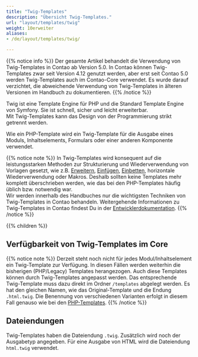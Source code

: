 ```yaml
---
title: "Twig-Templates"
description: "Übersicht Twig-Templates."
url: "layout/templates/twig"
weight: 10erweiter
aliases:
- /de/layout/templates/twig/

---
```


{{% notice info %}}
Der gesamte Artikel behandelt die Verwendung von Twig-Templates in Contao ab Version 5.0.
In Contao können Twig-Templates zwar seit Version 4.12 genutzt werden, aber erst seit Contao 5.0 werden Twig-Templates
auch im Contao-Core verwendet. Es wurde darauf verzichtet, die abweichende Verwendung von Twig-Templates
in älteren Versionen im Handbuch zu dokumentieren.
{{% /notice %}}

Twig ist eine Template Engine für PHP und die Standard Template Engine von Symfony. Sie ist schnell, sicher und
leicht erweiterbar.<br>
Mit Twig-Templates kann das Design von der Programmierung strikt getrennt werden.

Wie ein PHP-Template wird ein Twig-Template für die Ausgabe eines Moduls, Inhaltselements, Formulars oder einer anderen
Komponente verwendet.

{{% notice note %}}
In Twig-Templates wird konsequent auf die leistungsstarken Methoden zur Strukturierung und Wiederverwendung von 
Vorlagen gesetzt, wie z.B. [Erweitern](wiederverwendung/#erweitern), [Einfügen](wiederverwendung/#einfügen), 
[Einbetten](wiederverwendung/#einbetten), horizontale Wiederverwendung oder Makros. Deshalb sollten keine
Templates mehr komplett überschrieben werden, wie das bei den PHP-Templates häufig üblich bzw. notwendig war.<br>
Wir werden innerhalb des Handbuches nur die wichtigsten Techniken von Twig-Templates in Contao behandeln. Weitergehende 
Informationen zu Twig-Templates in Contao findest Du in der
[Entwicklerdokumentation](https://docs.contao.org/dev/framework/templates/).
{{% /notice %}}

{{% children %}}

## Verfügbarkeit von Twig-Templates im Core

{{% notice note %}}
Derzeit steht noch nicht für jedes Modul/Inhaltselement ein Twig-Template zur Verfügung. In diesen Fällen werden
weiterhin die bisherigen (PHP/Legacy) Templates herangezogen.
Auch diese Templates können durch Twig-Templates angepasst werden. Das entsprechende Twig-Template muss dazu direkt im
Ordner `/templates` abgelegt werden. Es hat den gleichen Namen, wie das Original-Template und die Endung `.html.twig`.
Die Benennung von verschiedenen Varianten erfolgt in diesem Fall genauso wie bei den [PHP-Templates](../php/verwaltung).
{{% /notice %}}

## Dateiendungen

Twig-Templates haben die Dateiendung `.twig`. Zusätzlich wird noch der Ausgabetyp angegeben.
Für eine Ausgabe von HTML wird die Dateiendung `html.twig` verwendet.


